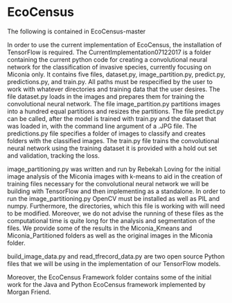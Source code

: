 # EcoCensus
The following is contained in EcoCensus-master

In order to use the current implementation of EcoCensus, the installation of TensorFlow is required. The CurrentImplementation07122017 is a folder containing the current python code for creating a convolutional neural network for the classification of invasive species, currently focusing on Miconia only. It contains five files, dataset.py, image_partition.py, predict.py, predictions.py, and train.py. All paths must be respecified by the user to work with whatever directories and training data that the user desires. The file dataset.py loads in the images and prepares them for training the convolutional neural network. The file image_partition.py partitions images into a hundred equal partitions and resizes the partitions. The file predict.py can be called, after the model is trained with train.py and the dataset that was loaded in, with the command line argument of a .JPG file. The predictions.py file specifies a folder of images to classify and creates folders with the classified images. The train.py file trains the convolutional neural network using the training dataset it is provided with a hold out set and validation, tracking the loss. 

image_partitioning.py was written and run by Rebekah Loving for the initial image analysis of the Miconia images with k-means to aid in the creation of training files necessary for the convolutional neural network we will be building with TensorFlow and then implementing as a standalone. In order to run the image_partitioning.py OpenCV must be installed as well as PIL and numpy. Furthermore, the directories, which this file is working with will need to be modified. Moreover, we do not advise the running of these files as the computational time is quite long for the analysis and segmentation of the files. We provide some of the results in the Miconia_Kmeans and Miconia_Partitioned folders as well as the original images in the Miconia folder.

build_image_data.py and read_tfrecord_data.py are two open source Python files that we will be using in the implementation of our TensorFlow models.

Moreover, the EcoCensus Framework folder contains some of the initial work for the Java and Python EcoCensus framework implemented by Morgan Friend.
